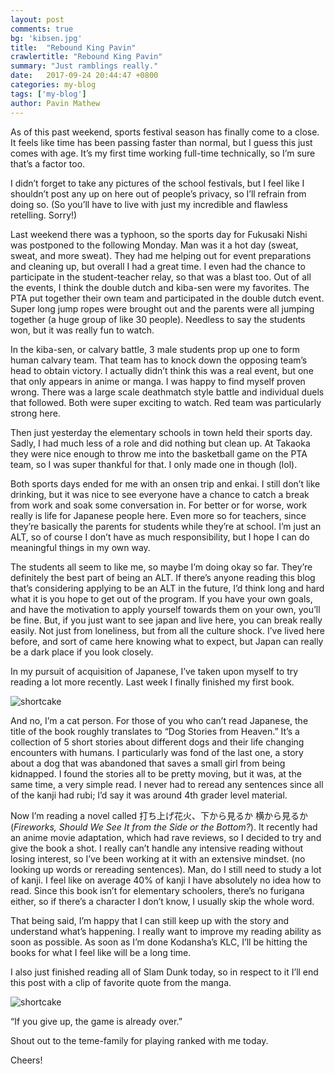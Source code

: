 ```yaml
---
layout: post
comments: true
bg: 'kibsen.jpg'
title:  "Rebound King Pavin"
crawlertitle: "Rebound King Pavin"
summary: "Just ramblings really."
date:   2017-09-24 20:44:47 +0800
categories: my-blog
tags: ['my-blog']
author: Pavin Mathew
---
```

As of this past weekend, sports festival season has finally come to a close. It feels like time has been passing faster than normal, but I guess this just comes with age. It’s my first time working full-time technically, so I’m sure that’s a factor too.

I didn’t forget to take any pictures of the school festivals, but I feel like I shouldn’t post any up on here out of people’s privacy, so I’ll refrain from doing so. (So you’ll have to live with just my incredible and flawless retelling. Sorry!)

Last weekend there was a typhoon, so the sports day for Fukusaki Nishi was postponed to the following Monday. Man was it a hot day (sweat, sweat, and more sweat). They had me helping out for event preparations and cleaning up, but overall I had a great time. I even had the chance to participate in the student-teacher relay, so that was a blast too. Out of all the events, I think the double dutch and kiba-sen were my favorites. The PTA put together their own team and participated in the double dutch event. Super long jump ropes were brought out and the parents were all jumping together (a huge group of like 30 people). Needless to say the students won, but it was really fun to watch.

In the kiba-sen, or calvary battle, 3 male students prop up one to form human calvary team. That team has to knock down the opposing team’s head to obtain victory. I actually didn’t think this was a real event, but one that only appears in anime or manga. I was happy to find myself proven wrong. There was a large scale deathmatch style battle and individual duels that followed. Both were super exciting to watch. Red team was particularly strong here.

Then just yesterday the elementary schools in town held their sports day. Sadly, I had much less of a role and did nothing but clean up. At Takaoka they were nice enough to throw me into the basketball game on the PTA team, so I was super thankful for that. I only made one in though (lol).

Both sports days ended for me with an onsen trip and enkai. I still don’t like drinking, but it was nice to see everyone have a chance to catch a break from work and soak some conversation in. For better or for worse, work really is life for Japanese people here. Even more so for teachers, since they’re basically the parents for students while they’re at school. I’m just an ALT, so of course I don’t have as much responsibility, but I hope I can do meaningful things in my own way. 

The students all seem to like me, so maybe I’m doing okay so far. They’re definitely the best part of being an ALT. If there’s anyone reading this blog that’s considering applying to be an ALT in the future, I’d think long and hard what it is you hope to get out of the program. If you have your own goals, and have the motivation to apply yourself towards them on your own, you’ll be fine. But, if you just want to see japan and live here, you can break really easily. Not just from loneliness, but from all the culture shock. I’ve lived here before, and sort of came here knowing what to expect, but  Japan can really be a dark place if you look closely.

In my pursuit of acquisition of Japanese, I’ve taken upon myself to try reading a lot more recently. Last week I finally finished my first book.

![shortcake](https://www.shogakukan.co.jp/thumbnail/snsbooks/09230898)

And no, I’m a cat person. For those of you who can’t read Japanese, the title of the book roughly translates to “Dog Stories from Heaven.” It’s a collection of 5 short stories about different dogs and their life changing encounters with humans. I particularly was fond of the last one, a story about a dog that was abandoned that saves a small girl from being kidnapped. I found the stories all to be pretty moving, but it was, at the same time, a very simple read. I never had to reread any sentences since all of the kanji had rubi; I’d say it was around 4th grader level material.

Now I’m reading a novel called 打ち上げ花火、下から見るか 横から見るか (*Fireworks, Should We See It from the Side or the Bottom?*). It recently had an anime movie adaptation, which had rave reviews, so I decided to try and give the book a shot. I really can’t handle any intensive reading without losing interest, so I’ve been working at it with an extensive mindset. (no looking up words or rereading sentences). Man, do I still need to study a lot of kanji. I feel like on average 40% of kanji I have absolutely no idea how to read. Since this book isn’t for elementary schoolers, there’s no furigana either, so if there’s a character I don’t know, I usually skip the whole word.

That being said, I’m happy that I can still keep up with the story and understand what’s happening. I really want to improve my reading ability as soon as possible. As soon as I’m done Kodansha’s KLC, I’ll be hitting the books for what I feel like will be a long time.

I also just finished reading all of Slam Dunk today, so in respect to it I’ll end this post with a clip of favorite quote from the manga.

![shortcake](http://corobuzz.com/wp-content/uploads/2016/02/rat1.jpg )

“If you give up, the game is already over.”

Shout out to the teme-family for playing ranked with me today.

Cheers!



